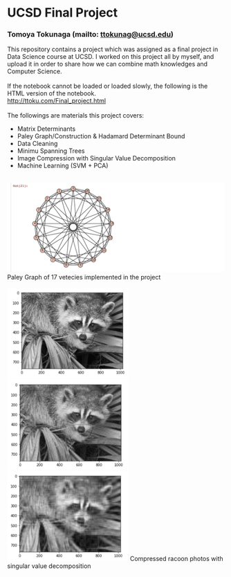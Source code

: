 # UCSD Final Project
### Tomoya Tokunaga (mailto: ttokunag@ucsd.edu)

This repository contains a project which was assigned as a final project in Data Science course at UCSD.
I worked on this project all by myself, and upload it in order to share how we can combine math knowledges and Computer Science.<br/><br/>
If the notebook cannot be loaded or loaded slowly, the following is the HTML version of the notebook.<br>
http://ttoku.com/Final_project.html<br/><br/>
The followings are materials this project covers:
- Matrix Determinants
- Paley Graph/Construction & Hadamard Determinant Bound
- Data Cleaning
- Minimu Spanning Trees
- Image Compression with Singular Value Decomposition
- Machine Learning (SVM + PCA)

<br/>
<img src="https://github.com/ttokunag/machine_learning/blob/master/UCSD_final_projects/photos/Screen%20Shot%202019-05-18%20at%201.20.40%20AM.png" width="850">
Paley Graph of 17 vetecies implemented in the project<br/><br/>
<img src="https://github.com/ttokunag/machine_learning/blob/master/UCSD_final_projects/photos/Screen%20Shot%202019-05-18%20at%201.22.06%20AM.png" width="280"><img src="https://github.com/ttokunag/machine_learning/blob/master/UCSD_final_projects/photos/Screen%20Shot%202019-05-18%20at%201.22.18%20AM.png" width="280"><img src="https://github.com/ttokunag/machine_learning/blob/master/UCSD_final_projects/photos/Screen%20Shot%202019-05-18%20at%201.22.30%20AM.png" width="280">
Compressed racoon photos with singular value decomposition
